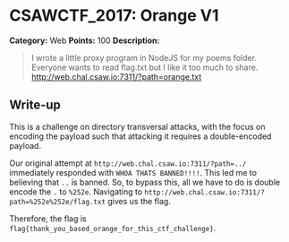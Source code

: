 # CSAWCTF_2017: Orange V1

**Category:** Web
**Points:** 100
**Description:**

>I wrote a little proxy program in NodeJS for my poems folder.
Everyone wants to read flag.txt but I like it too much to share.
http://web.chal.csaw.io:7311/?path=orange.txt

## Write-up
This is a challenge on directory transversal attacks, with the focus on encoding the payload such that attacking it requires a double-encoded payload.

Our original attempt at `http://web.chal.csaw.io:7311/?path=../` immediately responded with `WHOA THATS BANNED!!!!`. This led me to believing that `..` is banned. So, to bypass this, all we have to do is double encode the `.` to `%252e`. Navigating to `http://web.chal.csaw.io:7311/?path=%252e%252e/flag.txt` gives us the flag.

Therefore, the flag is `flag{thank_you_based_orange_for_this_ctf_challenge}`.
